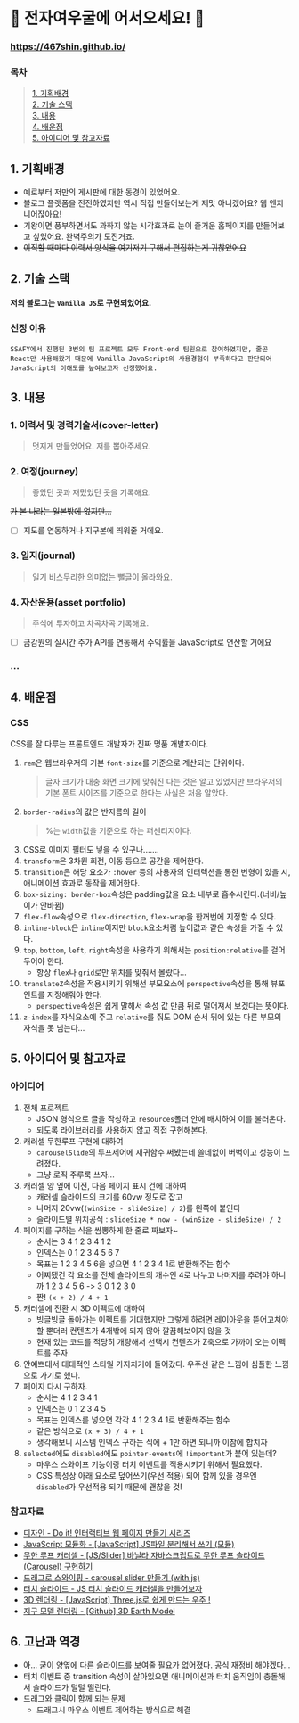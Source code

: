 # 🦊 전자여우굴에 어서오세요! 🎉

### https://467shin.github.io/

### 목차

> [1. 기획배경](#1-기획배경)<br/>[2. 기술 스택](#2-기술-스택)<br/>[3. 내용](#3-내용)<br/>[4. 배운점](#4-배운점)<br/>[5. 아이디어 및 참고자료](#5-아이디어-및-참고자료)

## 1. 기획배경

- 예로부터 저만의 게시판에 대한 동경이 있었어요.
- 블로그 플랫폼을 전전하였지만 역시 직접 만들어보는게 제맛 아니겠어요? 웹 엔지니어잖아요!
- 기왕이면 풍부하면서도 과하지 않는 시각효과로 눈이 즐거운 홈페이지를 만들어보고 싶었어요. 완벽주의가 도진거죠.
- ~~이직할 때마다 이력서 양식을 여기저기 구해서 편집하는게 귀찮았어요~~

## 2. 기술 스택

#### 저의 블로그는 `Vanilla JS`로 구현되었어요.

### 선정 이유

```
SSAFY에서 진행된 3번의 팀 프로젝트 모두 Front-end 팀원으로 참여하였지만, 줄곧 React만 사용해왔기 때문에 Vanilla JavaScript의 사용경험이 부족하다고 판단되어 JavaScript의 이해도를 높여보고자 선정했어요.
```

## 3. 내용

### 1. 이력서 및 경력기술서(cover-letter)

> 멋지게 만들었어요. 저를 뽑아주세요.

### 2. 여정(journey)

> 좋았던 곳과 재밌었던 곳을 기록해요.

~~가 본 나라는 일본밖에 없지만...~~

- [ ] 지도를 연동하거나 지구본에 띄워줄 거에요.

### 3. 일지(journal)

> 일기 비스무리한 의미없는 뻘글이 올라와요.

### 4. 자산운용(asset portfolio)

> 주식에 투자하고 차곡차곡 기록해요.

- [ ] 금감원의 실시간 주가 API를 연동해서 수익률을 JavaScript로 연산할 거에요

### ...

## 4. 배운점

### CSS

CSS를 잘 다루는 프론트엔드 개발자가 진짜 명품 개발자이다.

1. `rem`은 웹브라우저의 기본 `font-size`를 기준으로 계산되는 단위이다.
   > 글자 크기가 대충 화면 크기에 맞춰진 다는 것은 알고 있었지만 브라우저의 기본 폰트 사이즈를 기준으로 한다는 사실은 처음 알았다.
2. `border-radius`의 값은 반지름의 길이
   > %는 `width`값을 기준으로 하는 퍼센티지이다.
3. CSS로 이미지 필터도 넣을 수 있구나.......
4. `transform`은 3차원 회전, 이동 등으로 공간을 제어한다.
5. `transition`은 해당 요소가 `:hover` 등의 사용자의 인터렉션을 통한 변형이 있을 시, 애니메이션 효과로 동작을 제어한다.
6. `box-sizing: border-box`속성은 padding값을 요소 내부로 흡수시킨다.(너비/높이가 안바뀜)
7. `flex-flow`속성으로 `flex-direction`, `flex-wrap`을 한꺼번에 지정할 수 있다.
8. `inline-block`은 `inline`이지만 `block`요소처럼 높이값과 같은 속성을 가질 수 있다.
9. `top`, `bottom`, `left`, `right`속성을 사용하기 위해서는 `position:relative`를 걸어두어야 한다.
   - 항상 `flex`나 `grid`로만 위치를 맞춰서 몰랐다...
10. `translateZ`속성을 적용시키기 위해선 부모요소에 `perspective`속성을 통해 뷰포인트를 지정해줘야 한다.
    - `perspective`속성은 쉽게 말해서 속성 값 만큼 뒤로 떨어져서 보겠다는 뜻이다.
11. `z-index`를 자식요소에 주고 `relative`를 줘도 DOM 순서 뒤에 있는 다른 부모의 자식을 못 넘는다...

## 5. 아이디어 및 참고자료

### 아이디어

1. 전체 프로젝트
   - JSON 형식으로 글을 작성하고 `resources`폴더 안에 배치하여 이를 불러온다.
   - 되도록 라이브러리를 사용하지 않고 직접 구현해본다.
2. 캐러셀 무한루프 구현에 대하여
   - `carouselSlide`의 루프제어에 재귀함수 써봤는데 쓸데없이 버벅이고 성능이 느려졌다.
   - 그냥 로직 주루룩 쓰자...
3. 캐러셀 양 옆에 이전, 다음 페이지 표시 건에 대하여
   - 캐러셀 슬라이드의 크기를 60vw 정도로 잡고
   - 나머지 20vw(`(winSize - slideSize) / 2`)를 왼쪽에 붙인다
   - 슬라이드별 위치공식 : `slideSize * now - (winSize - slideSize) / 2`
4. 페이지를 구하는 식을 쌈뽕하게 한 줄로 짜보자~
   - 순서는 3 4 1 2 3 4 1 2
   - 인덱스는 0 1 2 3 4 5 6 7
   - 목표는 1 2 3 4 5 6을 넣으면 4 1 2 3 4 1로 반환해주는 함수
   - 어찌됐건 각 요소를 전체 슬라이드의 개수인 4로 나누고 나머지를 추려야 하니까 1 2 3 4 5 6 -> 3 0 1 2 3 0
   - 짠! `(x + 2) / 4 + 1`
5. 캐러셀에 전환 시 3D 이펙트에 대하여
   - 빙글빙글 돌아가는 이펙트를 기대했지만 그렇게 하려면 레이아웃을 뜯어고쳐야 할 뿐더러 컨텐츠가 4개밖에 되지 않아 깔끔해보이지 않을 것
   - 현재 있는 코드를 적당히 개량해서 선택시 컨텐츠가 Z축으로 가까이 오는 이펙트를 주자
6. 안예쁘대서 대대적인 스타일 가지치기에 들어갔다. 우주선 같은 느낌에 심플한 느낌으로 가기로 했다.
7. 페이지 다시 구하자.
   - 순서는 4 1 2 3 4 1
   - 인덱스는 0 1 2 3 4 5
   - 목표는 인덱스를 넣으면 각각 4 1 2 3 4 1로 반환해주는 함수
   - 같은 방식으로 `(x + 3) / 4 + 1`
   - 생각해보니 시스템 인덱스 구하는 식에 + 1만 하면 되니까 이참에 합치자
8. `selected`에도 `disabled`에도 `pointer-events`에 `!important`가 붙어 있는데?
   - 마우스 스와이프 기능이랑 터치 이벤트를 적용시키기 위해서 필요했다.
   - CSS 특성상 아래 요소로 덮어쓰기(우선 적용) 되어 함께 있을 경우엔 `disabled`가 우선적용 되기 때문에 괜찮을 것!

### 참고자료

- [디자인 - Do it! 인터랙티브 웹 페이지 만들기 시리즈](https://youtu.be/y69NW0r9k0Q?si=DWaf7ebRSwccopoG)
- [JavaScript 모듈화 - [JavaScript] JS파일 분리해서 쓰기 (모듈)](https://doishalf.tistory.com/47)
- [무한 루프 캐러셀 - [JS/Slider] 바닐라 자바스크립트로 무한 루프 슬라이드(Carousel) 구현하기](https://im-developer.tistory.com/97)
- [드래그로 스와이핑 - carousel slider 만들기 (with js)](https://mong-blog.tistory.com/entry/carousel-slider-%EB%A7%8C%EB%93%A4%EA%B8%B0-with-js)
- [터치 슬라이드 - JS 터치 슬라이드 캐러셀을 만들어보자](https://velog.io/@mododa17/JS-%ED%84%B0%EC%B9%98-%EC%8A%AC%EB%9D%BC%EC%9D%B4%EB%93%9C-%EC%BA%90%EB%9F%AC%EC%85%80%EC%9D%84-%EB%A7%8C%EB%93%A4%EC%96%B4%EB%B3%B4%EC%9E%90-070jx6y2)
- [3D 렌더링 - [JavaScript] Three.js로 쉽게 만드는 우주 !](https://jungin.tistory.com/1)
- [지구 모델 렌더링 - [Github] 3D Earth Model](https://github.com/k99sharma/earth-model/blob/main/src/World/components/Earth.js)

## 6. 고난과 역경

- 아... 굳이 양옆에 다른 슬라이드를 보여줄 필요가 없어졌다. 공식 재정비 해야겠다...
- 터치 이벤트 중 transition 속성이 살아있으면 애니메이션과 터치 움직임이 충돌해서 슬라이드가 덜덜 떨린다.
- 드래그와 클릭이 함께 되는 문제
  - 드래그시 마우스 이벤트 제어하는 방식으로 해결
